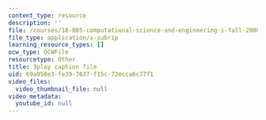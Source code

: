 ```yaml
---
content_type: resource
description: ''
file: /courses/18-085-computational-science-and-engineering-i-fall-2008/69a950e3fe397637f15c72ecca6c77f1_aGnegoNe8Xo.srt
file_type: application/x-subrip
learning_resource_types: []
ocw_type: OCWFile
resourcetype: Other
title: 3play caption file
uid: 69a950e3-fe39-7637-f15c-72ecca6c77f1
video_files:
  video_thumbnail_file: null
video_metadata:
  youtube_id: null
---
```

